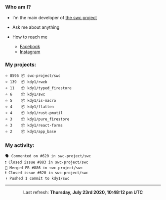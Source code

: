 ### Who am I?

- I’m the main developer of [the swc project](https://github.com/swc-project/swc)

- Ask me about anything

- How to reach me
  - [Facebook](https://www.facebook.com/profile.php?id=100024888122318)
  - [Instagram](https://www.instagram.com/kdy1123/)

### My projects:

```
⭐️ 8596 📦 swc-project/swc
⭐️ 139  📦 kdy1/rweb
⭐️ 11   📦 kdy1/typed_firestore
⭐️ 6    📦 kdy1/swc
⭐️ 5    📦 kdy1/is-macro
⭐️ 4    📦 kdy1/flatten
⭐️ 4    📦 kdy1/rust-pmutil
⭐️ 3    📦 kdy1/pure_firestore
⭐️ 3    📦 kdy1/react-forms
⭐️ 2    📦 kdy1/app_base
```

### My activity:

```
🗣 Commented on #620 in swc-project/swc
❗️ Closed issue #883 in swc-project/swc
🎉 Merged PR #886 in swc-project/swc
❗️ Closed issue #620 in swc-project/swc
⬆️ Pushed 1 commit to kdy1/swc
```

------------
<p align="center">Last refresh: <b>Thursday, July 23rd 2020, 10:48:12 pm UTC</b></p>